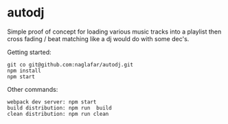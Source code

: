 # autodj

Simple proof of concept for loading various music tracks into a playlist then cross fading / beat matching like a dj would do with some dec's.

Getting started:

    git co git@github.com:naglafar/autodj.git
    npm install
    npm start

Other commands:

    webpack dev server: npm start
    build distribution: npm run  build
    clean distribution: npm run clean

